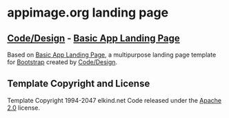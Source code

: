 # appimage.org landing page

## [Code/Design](http://http://codedesign.elkind.net/) - [Basic App Landing Page](http://codedesign.elkind.net/themes/bootstrap-theme-basic-app/)

Based on [Basic App Landing Page](http://codedesign.elkind.net/themes/bootstrap-theme-basic-app/), a multipurpose landing page template for [Bootstrap](http://getbootstrap.com/) created by [Code/Design](http://http://codedesign.elkind.net/).

## Template Copyright and License

Template Copyright 1994-2047 elkind.net Code released under the [Apache 2.0](https://github.com/elkindnet/codedesign-basic-app/blob/gh-pages/LICENSE) license.
